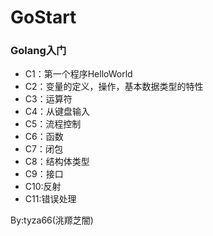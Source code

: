 # GoStart
### Golang入门

- C1：第一个程序HelloWorld
- C2：变量的定义，操作，基本数据类型的特性
- C3：运算符
- C4：从键盘输入
- C5：流程控制
- C6：函数
- C7：闭包
- C8：结构体类型
- C9：接口
- C10:反射
- C11:错误处理

By:tyza66(洮羱芝闇)
